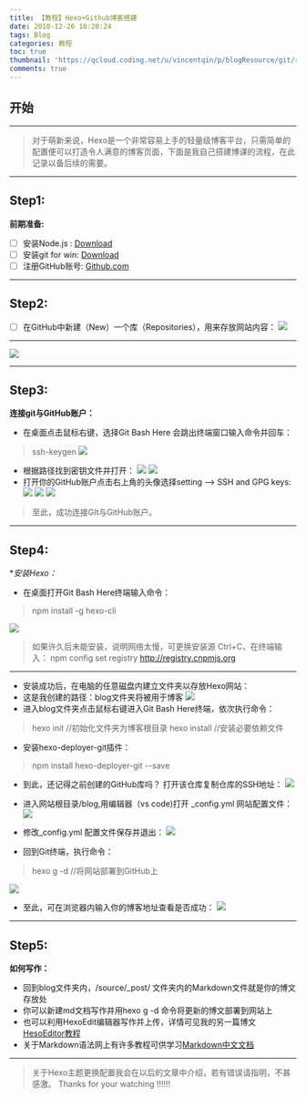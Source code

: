 ```yaml
---
title: 【教程】Hexo+Github博客搭建
date: 2018-12-26 10:20:24
tags: Blog
categories: 教程
toc: true
thumbnail: 'https://qcloud.coding.net/u/vincentqin/p/blogResource/git/raw/master/build-a-website-using-hexo/hexo-cover.png'
comments: true
---
```

## 开始
<!-- more -->
---
> 对于萌新来说，Hexo是一个非常容易上手的轻量级博客平台，只需简单的配置便可以打造令人满意的博客页面，下面是我自己搭建博课的流程，在此记录以备后续的需要。


---

## Step1:
**前期准备:**
- [ ] 安装Node.js : [Download](https://nodejs.org/zh-cn/)
- [ ] 安装git for win: [Download](https://git-scm.com/downloads)
- [ ] 注册GitHub账号: [Github.com](https://github.com/)

---

## Step2:
- [ ] 在GitHub中新建（New）一个库（Repositories），用来存放网站内容：
![](http://hexoblog-1257022783.cos.ap-chengdu.myqcloud.com/Hexo+Github博客搭建简明教程（Windows）/20190128105238488.png)
---
![](http://hexoblog-1257022783.cos.ap-chengdu.myqcloud.com/Hexo+Github博客搭建简明教程（Windows）/20190128105923772.png)

---
## Step3:
**连接git与GitHub账户：**
* 在桌面点击鼠标右键，选择Git Bash Here 会跳出终端窗口输入命令并回车：
> ssh-keygen
![](http://hexoblog-1257022783.cos.ap-chengdu.myqcloud.com/Hexo+Github博客搭建简明教程（Windows）/20190128111826521.png)
* 根据路径找到密钥文件并打开：
![](http://hexoblog-1257022783.cos.ap-chengdu.myqcloud.com/Hexo+Github博客搭建简明教程（Windows）/20190128112227406.png)
![](http://hexoblog-1257022783.cos.ap-chengdu.myqcloud.com/Hexo+Github博客搭建简明教程（Windows）/20190128112429949.png)
* 打开你的GitHub账户点击右上角的头像选择setting --> SSH and GPG keys:
![](http://hexoblog-1257022783.cos.ap-chengdu.myqcloud.com/Hexo+Github博客搭建简明教程（Windows）/20190128112644863.png)
![](http://hexoblog-1257022783.cos.ap-chengdu.myqcloud.com/Hexo+Github博客搭建简明教程（Windows）/20190128113042424.png)
![](http://hexoblog-1257022783.cos.ap-chengdu.myqcloud.com/Hexo+Github博客搭建简明教程（Windows）/20190128113504140.png)
> 至此，成功连接GIt与GitHub账户。



---
## Step4:
**安装Hexo：*
* 在桌面打开Git Bash Here终端输入命令：
> npm install -g hexo-cli

![](http://hexoblog-1257022783.cos.ap-chengdu.myqcloud.com/Hexo+Github博客搭建简明教程（Windows）/20190128114514842.png)

> 如果许久后未能安装，说明网络太慢，可更换安装源
> Ctrl+C，在终端输入：
> npm config set registry http://registry.cnpmjs.org

---
* 安装成功后，在电脑的任意磁盘内建立文件夹以存放Hexo网站：
* 这是我创建的路径：blog文件夹将被用于博客
![](http://hexoblog-1257022783.cos.ap-chengdu.myqcloud.com/Hexo+Github博客搭建简明教程（Windows）/20190128115144081.png)
* 进入blog文件夹点击鼠标右键进入Git Bash Here终端，依次执行命令：
> hexo init  //初始化文件夹为博客根目录
> hexo install //安装必要依赖文件

* 安装hexo-deployer-git插件：
> npm install hexo-deployer-git --save

* 到此，还记得之前创建的GitHub库吗？ 打开该仓库复制仓库的SSH地址：
![](http://hexoblog-1257022783.cos.ap-chengdu.myqcloud.com/Hexo+Github博客搭建简明教程（Windows）/20190128120739091.png)
* 进入网站根目录/blog,用编辑器（vs code)打开 _config.yml 网站配置文件：
![](http://hexoblog-1257022783.cos.ap-chengdu.myqcloud.com/Hexo+Github博客搭建简明教程（Windows）/20190128121123562.png)

* 修改_config.yml 配置文件保存并退出：
![](http://hexoblog-1257022783.cos.ap-chengdu.myqcloud.com/Hexo+Github博客搭建简明教程（Windows）/20190128121726691.png)

* 回到Git终端，执行命令：
> hexo g -d //将网站部署到GitHub上

![](http://hexoblog-1257022783.cos.ap-chengdu.myqcloud.com/Hexo+Github博客搭建简明教程（Windows）/20190128122048305.png)

* 至此，可在浏览器内输入你的博客地址查看是否成功：
![](http://hexoblog-1257022783.cos.ap-chengdu.myqcloud.com/Hexo+Github博客搭建简明教程（Windows）/20190128122615866.png)
---

## Step5:
**如何写作：**
* 回到blog文件夹内，/source/_post/ 文件夹内的Markdown文件就是你的博文存放处
* 你可以新建md文档写作并用hexo g -d 命令将更新的博文部署到网站上
* 也可以利用HexoEdit编辑器写作并上传，详情可见我的另一篇博文[HesoEditor教程](https://ccyh.xyz/2019/01/27/HexoEditor/)
* 关于Markdown语法网上有许多教程可供学习[Markdown中文文档](https://markdown-zh.readthedocs.io/en/latest/)
---
> 关于Hexo主题更换配置我会在以后的文章中介绍，若有错误请指明，不甚感激。
> Thanks for your watching !!!!!!

